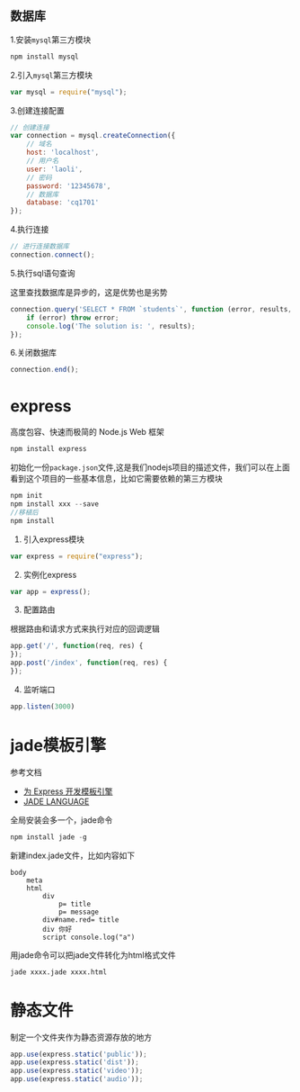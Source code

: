 ## 数据库

1.安装`mysql`第三方模块

```bash
npm install mysql
```

2.引入`mysql`第三方模块
```js
var mysql = require("mysql");
```

3.创建连接配置
```js
// 创建连接
var connection = mysql.createConnection({
    // 域名
    host: 'localhost',
    // 用户名
    user: 'laoli',
    // 密码
    password: '12345678',
    // 数据库
    database: 'cq1701'
});
```

4.执行连接

```js
// 进行连接数据库
connection.connect();
```

5.执行sql语句查询

这里查找数据库是异步的，这是优势也是劣势
```js
connection.query('SELECT * FROM `students`', function (error, results, fields) {
    if (error) throw error;
    console.log('The solution is: ', results);
});
```

6.关闭数据库

```js
connection.end();
```

# express

高度包容、快速而极简的 Node.js Web 框架
```js
npm install express
```

初始化一份`package.json`文件,这是我们nodejs项目的描述文件，我们可以在上面看到这个项目的一些基本信息，比如它需要依赖的第三方模块

```js
npm init
npm install xxx --save
//移植后
npm install
```



1. 引入express模块
```js
var express = require("express");
```

2. 实例化express
```js
var app = express();
```

3. 配置路由

根据路由和请求方式来执行对应的回调逻辑
```js
app.get('/', function(req, res) {
});
app.post('/index', function(req, res) {
});
```

4. 监听端口
```js
app.listen(3000)
```

# jade模板引擎

参考文档
- [为 Express 开发模板引擎](http://expressjs.com/zh-cn/advanced/developing-template-engines.html)
- [JADE LANGUAGE](http://jade-lang.com/)

全局安装会多一个，jade命令
```js
npm install jade -g
```
新建index.jade文件，比如内容如下
```jade
body
    meta
    html
        div
            p= title
            p= message
        div#name.red= title
        div 你好
        script console.log("a")
```
用jade命令可以把jade文件转化为html格式文件
```jade
jade xxxx.jade xxxx.html
```

# 静态文件

制定一个文件夹作为静态资源存放的地方
```js
app.use(express.static('public'));
app.use(express.static('dist'));
app.use(express.static('video'));
app.use(express.static('audio'));
```